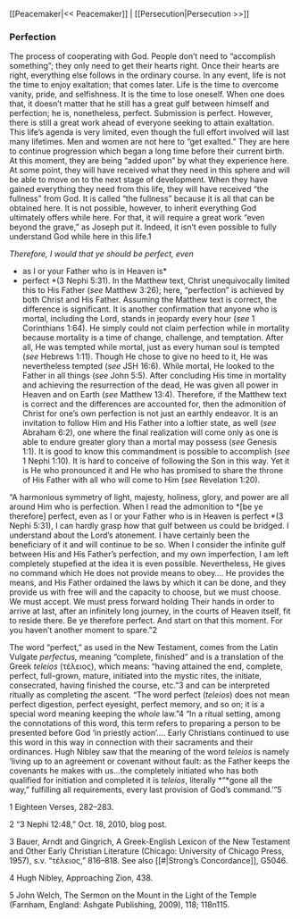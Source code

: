 [[Peacemaker|<< Peacemaker]]  |  [[Persecution|Persecution >>]]

### Perfection
The process of cooperating with God. People don’t need to “accomplish something”; they only need to get their hearts right. Once their hearts are right, everything else follows in the ordinary course. In any event, life is not the time to enjoy exaltation; that comes later. Life is the time to overcome vanity, pride, and selfishness. It is the time to lose oneself. When one does that, it doesn’t matter that he still has a great gulf between himself and perfection; he is, nonetheless, perfect. Submission is perfect. However, there is still a great work ahead of everyone seeking to attain exaltation. This life’s agenda is very limited, even though the full effort involved will last many lifetimes. Men and women are not here to “get exalted.” They are here to continue progression which began a long time before their current birth. At this moment, they are being “added upon” by what they experience here. At some point, they will have received what they need in this sphere and will be able to move on to the next stage of development. When they have gained everything they need from this life, they will have received “the fullness” from God. It is called “the fullness” because it is all that can be obtained here. It is not possible, however, to inherit everything God ultimately offers while here. For that, it will require a great work “even beyond the grave,” as Joseph put it. Indeed, it isn’t even possible to fully understand God while here in this life.1


*Therefore, I would that ye should be perfect, even*
* as I or your Father who is in Heaven is*
* perfect *(3 Nephi 5:31). In the Matthew text, Christ unequivocally limited this to His Father (*see* Matthew 3:26); here, “perfection” is achieved by both Christ and His Father. Assuming the Matthew text is correct, the difference is significant. It is another confirmation that anyone who is mortal, including the Lord, stands in jeopardy every hour (*see* 1 Corinthians 1:64). He simply could not claim perfection while in mortality because mortality is a time of change, challenge, and temptation. After all, He was tempted while mortal, just as every human soul is tempted (*see* Hebrews 1:11). Though He chose to give no heed to it, He was nevertheless tempted (*see* JSH 16:6). While mortal, He looked to the Father in all things (*see* John 5:5). After concluding His time in mortality and achieving the resurrection of the dead, He was given all power in Heaven and on Earth (*see* Matthew 13:4). Therefore, if the Matthew text is correct and the differences are accounted for, then the admonition of Christ for one’s own perfection is not just an earthly endeavor. It is an invitation to follow Him and His Father into a loftier state, as well (*see* Abraham 6:2), one where the final realization will come only as one is able to endure greater glory than a mortal may possess (*see* Genesis 1:1). It is good to know this commandment is possible to accomplish (*see* 1 Nephi 1:10). It is hard to conceive of following the Son in this way. Yet it is He who pronounced it and He who has promised to share the throne of His Father with all who will come to Him (*see* Revelation 1:20).

“A harmonious symmetry of light, majesty, holiness, glory, and power are all around Him who is perfection. When I read the admonition to *[be ye therefore] perfect, even as I or your Father who is in Heaven is perfect *(3 Nephi 5:31), I can hardly grasp how that gulf between us could be bridged. I understand about the Lord’s atonement. I have certainly been the beneficiary of it and will continue to be so. When I consider the infinite gulf between His and His Father’s perfection, and my own imperfection, I am left completely stupefied at the idea it is even possible. Nevertheless, He gives no command which He does not provide means to obey…. He provides the means, and His Father ordained the laws by which it can be done, and they provide us with free will and the capacity to choose, but we must choose. We must accept. We must press forward holding Their hands in order to arrive at last, after an infinitely long journey, in the courts of Heaven itself, fit to reside there. Be ye therefore perfect. And start on that this moment. For you haven’t another moment to spare.”2

The word “perfect,” as used in the New Testament, comes from the Latin Vulgate *perfectus,* meaning “complete, finished” and is a translation of the Greek *teleios* (τέλειος), which means: “having attained the end, complete, perfect, full-grown, mature, initiated into the mystic rites, the initiate, consecrated, having finished the course, etc.”3 and can be interpreted ritually as completing *the* ascent. “The word perfect (*teleios*) does not mean perfect digestion, perfect eyesight, perfect memory, and so on; it is a special word meaning keeping the *whole* law.”4 “In a ritual setting, among the connotations of this word, this term refers to preparing a person to be presented before God ‘in priestly action’…. Early Christians continued to use this word in this way in connection with their sacraments and their ordinances. Hugh Nibley saw that the meaning of the word *teleios* is namely ‘living up to an agreement or covenant without fault: as the Father keeps the covenants he makes with us…the completely initiated who has both qualified for initiation and completed it is *teleios*, literally *“*gone all the way,” fulfilling all requirements, every last provision of God’s command.’”5



1 Eighteen Verses, 282–283.


2 “3 Nephi 12:48,” Oct. 18, 2010, blog post.


3 Bauer, Arndt and Gingrich, A Greek-English Lexicon of the New Testament and Other Early Christian Literature (Chicago: University of Chicago Press, 1957), s.v. “τέλειος,” 816–818. See also [[#|Strong’s Concordance]], G5046.


4 Hugh Nibley, Approaching Zion, 438.


5 John Welch, The Sermon on the Mount in the Light of the Temple (Farnham, England: Ashgate Publishing, 2009), 118; 118n115.